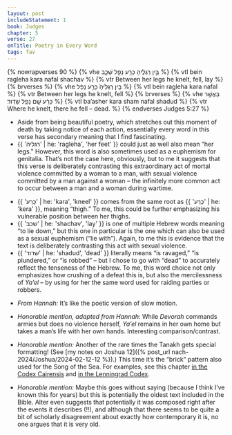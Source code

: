 ```yaml
---
layout: post
includeStatement: 1
book: Judges
chapter: 5
verse: 27
enTitle: Poetry in Every Word
tags: fav
---
```


{% nowrapverses 90 %}
{% vhe בֵּ֣ין רַגְלֶ֔יהָ כָּרַ֥ע נָפַ֖ל שָׁכָ֑ב %}
{% vtl bein ragleha kara nafal shachav %}
{% vtr Between her legs he knelt, fell, lay %}
{% brverses %}
{% vhe בֵּ֤ין רַגְלֶ֙יהָ֙ כָּרַ֣ע נָפָ֔ל %}
{% vtl bein ragleha kara nafal %}
{% vtr Between her legs he knelt, fell %}
{% brverses %}
{% vhe בַּאֲשֶׁ֣ר כָּרַ֔ע שָׁ֖ם נָפַ֥ל שָׁדֽוּד׃ %}
{% vtl ba’asher kara sham nafal shadud %}
{% vtr Where he knelt, there he fell – dead. %}
{% endverses Judges 5:27 %}

- Aside from being beautiful poetry, which stretches out this moment of death by taking notice of each action, essentially every word in this verse has secondary meaning that I find fascinating.
- {{ 'רגליה' | he: 'ragleha', 'her feet' }} could just as well also mean “her legs.” However, this word is also sometimes used as a euphemism for genitalia. That’s not the case here, obviously, but to me it suggests that this verse is deliberately contrasting this extraordinary act of mortal violence committed by a woman to a man, with sexual violence committed by a man against a woman – the infinitely more common act to occur between a man and a woman during wartime.
<!--more-->
- {{ 'כָּרַע' | he: 'kara', 'kneel' }} comes from the same root as {{ 'כֶּרַע' | he: 'kera' }}, meaning “thigh.” To me, this could be further emphasizing his vulnerable position between her thighs.
- {{ 'שכב' | he: 'shachav', 'lay' }} is one of multiple Hebrew words meaning “to lie down,” but this one in particular is the one which can also be used as a sexual euphemism (“lie with”). Again, to me this is evidence that the text is deliberately contrasting this act with sexual violence.
- {{ 'שדוד' | he: 'shadud', 'dead' }} literally means “is ravaged,” “is plundered,” or “is robbed” – but I chose to go with “dead” to accurately reflect the tenseness of the Hebrew. To me, this word choice not only emphasizes how crushing of a defeat this is, but also the mercilessness of *Ya’el* – by using for her the same word used for raiding parties or robbers.

<!--break-->
- *From Hannah:* It’s like the poetic version of slow motion.

- *Honorable mention, adapted from Hannah:* While *Devorah* commands armies but does no violence herself, *Ya’el* remains in her own home but takes a man’s life with her own hands. Interesting comparison/contrast.

- *Honorable mention:* Another of the rare times the Tanakh gets special formatting! (See [my notes on Joshua 12]({% post_url nach-2024/Joshua/2024-02-12-12 %}).) This time it’s the “brick” pattern also used for the Song of the Sea. For examples, see this chapter [in the Codex Cairensis](https://en.wikipedia.org/w/index.php?title=File:Cairo-codex-nevi%27im.pdf&page=44) and [in the Lenningrad Codex](https://commons.wikimedia.org/w/index.php?title=File:Leningrad-codex-07-judges.pdf&page=6).

- *Honorable mention:* Maybe this goes without saying (because I think I’ve known this for years) but this is potentially the oldest text included in the Bible. Alter even suggests that potentially it was composed right after the events it describes (!!), and although that there seems to be quite a bit of scholarly disagreement about exactly how contemporary it is, no one argues that it is very old.

